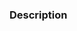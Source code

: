 <!--
Thanks for helping us improve CUDA-Q!

⚠️ The pull request title should be concise and understandable for all.
⚠️ If your pull request fixes an open issue, please link to the issue.

Checklist:
- [ ] I have added tests to cover my changes.
- [ ] I have updated the documentation accordingly.
- [ ] I have read the CONTRIBUTING document.
-->

### Description
<!-- Include relevant issues here, describe what changed and why -->
